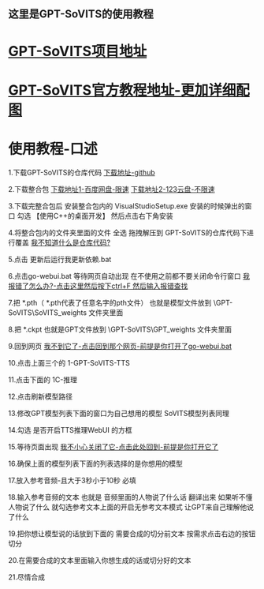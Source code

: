 ## 这里是GPT-SoVITS的使用教程

# [GPT-SoVITS项目地址](https://github.com/RVC-Boss/GPT-SoVITS)

# [GPT-SoVITS官方教程地址-更加详细配图](https://www.yuque.com/baicaigongchang1145haoyuangong/ib3g1e)


# 使用教程-口述
 
  1.下载GPT-SoVITS的仓库代码
    [下载地址-github]([https://github.com/RVC-Boss/GPT-SoVITS](https://github.com/RVC-Boss/GPT-SoVITS/archive/refs/heads/main.zip))

  2.下载整合包
    [下载地址1-百度网盘-限速](https://pan.baidu.com/share/init?surl=OE5qL0KreO-ASHwm6Zl9gA&pwd=mqpi)
    [下载地址2-123云盘-不限速](https://www.123pan.com/s/5tIqVv-GVRcv.html)
  
  3.下载完整合包后 安装整合包内的 VisualStudioSetup.exe 安装的时候弹出的窗口 勾选 【使用C++的桌面开发】 然后点击右下角安装

  4.将整合包内的文件夹里面的文件 全选 拖拽解压到 GPT-SoVITS的仓库代码下进行覆盖  [我不知道什么是仓库代码?](https://github.com/haxyyx/haxyyx-smallitems/tree/2f070d22ea58af232d2cab44ea78e6c4efe25769/AI/%E5%A3%B0%E9%9F%B3%E5%85%8B%E9%9A%86/GPT-SoVITS/README.md#7)

  5.点击 更新后运行我更新依赖.bat

  6.点击go-webui.bat 等待网页自动出现 在不使用之前都不要关闭命令行窗口  [我报错了怎么办?-点击这里然后按下ctrl+F 然后输入报错查找](https://www.yuque.com/baicaigongchang1145haoyuangong/ib3g1e/pgah3gvetrdy8ryt)
  
  7.把 *.pth（ *.pth代表了任意名字的pth文件） 也就是模型文件放到 \GPT-SoVITS\SoVITS_weights 文件夹里面
  
  8.把 *.ckpt 也就是GPT文件放到 \GPT-SoVITS\GPT_weights 文件夹里面

  9.回到网页  [我不到它了-点击回到那个网页-前提是你打开了go-webui.bat](http://localhost:9874/)
  
  10.点击上面三个的 1-GPT-SoVITS-TTS

  11.点击下面的 1C-推理
  
  12.点击刷新模型路径

  13.修改GPT模型列表下面的窗口为自己想用的模型  SoVITS模型列表同理

  14.勾选 是否开启TTS推理WebUI 的方框

  15.等待页面出现  [我不小心关闭了它-点击此处回到-前提是你打开它了](http://localhost:9872/)

  16.确保上面的模型列表下面的列表选择的是你想用的模型
  
  17.放入参考音频-且大于3秒小于10秒 必填

  18.输入参考音频的文本 也就是 音频里面的人物说了什么话 翻译出来 如果听不懂人物说了什么 就勾选参考文本上面的开启无参考文本模式 让GPT来自己理解他说了什么

  19.把你想让模型说的话放到下面的 需要合成的切分前文本 按需求点击右边的按钮 切分

  20.在需要合成的文本里面输入你想生成的话或切分好的文本

  21.尽情合成
